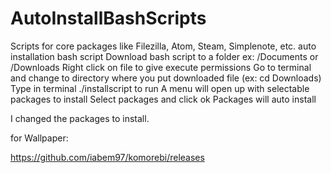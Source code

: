 # AutoInstallBashScripts
Scripts for core packages like Filezilla, Atom, Steam, Simplenote, etc. auto installation bash script
Download bash script to a folder ex: /Documents or /Downloads
Right click on file to give execute permissions
Go to terminal and change to directory where you put downloaded file (ex: cd Downloads)
Type in terminal ./installscript to run
A menu will open up with selectable packages to install
Select packages and click ok
Packages will auto install


I changed the packages to install.



for Wallpaper:

https://github.com/iabem97/komorebi/releases
